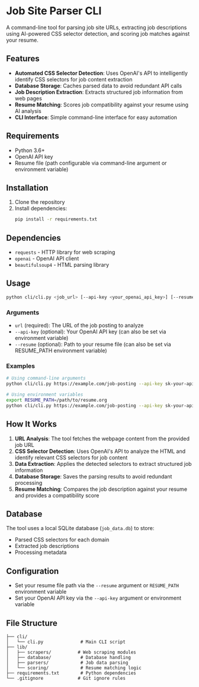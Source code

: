 # Job Site Parser CLI

A command-line tool for parsing job site URLs, extracting job descriptions using AI-powered CSS selector detection, and scoring job matches against your resume.

## Features

- **Automated CSS Selector Detection**: Uses OpenAI's API to intelligently identify CSS selectors for job content extraction
- **Database Storage**: Caches parsed data to avoid redundant API calls
- **Job Description Extraction**: Extracts structured job information from web pages
- **Resume Matching**: Scores job compatibility against your resume using AI analysis
- **CLI Interface**: Simple command-line interface for easy automation

## Requirements

- Python 3.6+
- OpenAI API key
- Resume file (path configurable via command-line argument or environment variable)

## Installation

1. Clone the repository
2. Install dependencies:
   ```bash
   pip install -r requirements.txt
   ```

## Dependencies

- `requests` - HTTP library for web scraping
- `openai` - OpenAI API client
- `beautifulsoup4` - HTML parsing library

## Usage

```bash
python cli/cli.py <job_url> [--api-key <your_openai_api_key>] [--resume <path_to_resume>]
```

### Arguments

- `url` (required): The URL of the job posting to analyze
- `--api-key` (optional): Your OpenAI API key (can also be set via environment variable)
- `--resume` (optional): Path to your resume file (can also be set via RESUME_PATH environment variable)

### Examples

```bash
# Using command-line arguments
python cli/cli.py https://example.com/job-posting --api-key sk-your-api-key-here --resume /path/to/resume.org

# Using environment variables
export RESUME_PATH=/path/to/resume.org
python cli/cli.py https://example.com/job-posting --api-key sk-your-api-key-here
```

## How It Works

1. **URL Analysis**: The tool fetches the webpage content from the provided job URL
2. **CSS Selector Detection**: Uses OpenAI's API to analyze the HTML and identify relevant CSS selectors for job content
3. **Data Extraction**: Applies the detected selectors to extract structured job information
4. **Database Storage**: Saves the parsing results to avoid redundant processing
5. **Resume Matching**: Compares the job description against your resume and provides a compatibility score

## Database

The tool uses a local SQLite database (`job_data.db`) to store:
- Parsed CSS selectors for each domain
- Extracted job descriptions
- Processing metadata

## Configuration

- Set your resume file path via the `--resume` argument or `RESUME_PATH` environment variable
- Set your OpenAI API key via the `--api-key` argument or environment variable

## File Structure

```
├── cli/
│   └── cli.py              # Main CLI script
├── lib/
│   ├── scrapers/          # Web scraping modules
│   ├── database/           # Database handling
│   ├── parsers/            # Job data parsing
│   └── scoring/            # Resume matching logic
├── requirements.txt        # Python dependencies
└── .gitignore             # Git ignore rules
```
